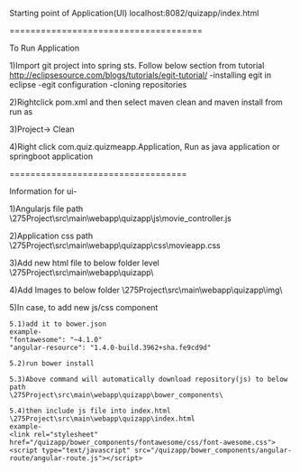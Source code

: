 Starting point of Application(UI)
localhost:8082/quizapp/index.html

=====================================

To Run Application

1)Import git project into spring sts. Follow below section from tutorial
http://eclipsesource.com/blogs/tutorials/egit-tutorial/
-installing egit in eclipse
-egit configuration
-cloning repositories

2)Rightclick pom.xml and then select maven clean and maven install from run as

3)Project-> Clean

4)Right click com.quiz.quizmeapp.Application, Run as java application or springboot application

==================================

Information for ui-

1)Angularjs file path
\275Project\src\main\webapp\quizapp\js\movie_controller.js

2)Application css path
\275Project\src\main\webapp\quizapp\css\movieapp.css

3)Add new html file to below folder level
\275Project\src\main\webapp\quizapp\

4)Add Images to below folder
\275Project\src\main\webapp\quizapp\img\

5)In case, to add new js/css component
	
	5.1)add it to bower.json
	example-
	"fontawesome": "~4.1.0"
	"angular-resource": "1.4.0-build.3962+sha.fe9cd9d"
	
	5.2)run bower install
	
	5.3)Above command will automatically download repository(js) to below path
	\275Project\src\main\webapp\quizapp\bower_components\
	
	5.4)then include js file into index.html
	\275Project\src\main\webapp\quizapp\index.html
	example-
	<link rel="stylesheet" href="/quizapp/bower_components/fontawesome/css/font-awesome.css">
	<script type="text/javascript" src="/quizapp/bower_components/angular-route/angular-route.js"></script>

